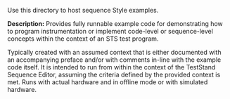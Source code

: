 Use this directory to host sequence Style examples.

**Description:** 
Provides fully runnable example code for demonstrating how to program instrumentation or implement code-level or sequence-level concepts within the context of an STS test program.

Typically created with an assumed context that is either documented with an accompanying preface and/or with comments in-line with the example code itself. It is intended to run from within the context of the TestStand Sequence Editor, assuming the criteria defined by the provided context is met. Runs with actual hardware and in offline mode or with simulated hardware.
